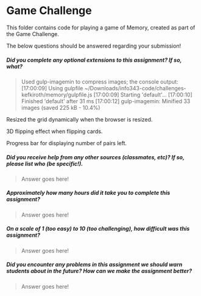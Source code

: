 # Game Challenge

This folder contains code for playing a game of Memory, created as part of the Game Challenge.

The below questions should be answered regarding your submission!

##### Did you complete any optional extensions to this assignment? If so, what? #####
> Used gulp-imagemin to compress images; the console output:
[17:00:09] Using gulpfile ~/Downloads/info343-code/challenges-kefkiroth/memory/gulpfile.js
[17:00:09] Starting 'default'...
[17:00:10] Finished 'default' after 31 ms
[17:00:12] gulp-imagemin: Minified 33 images (saved 225 kB - 10.4%)

Resized the grid dynamically when the browser is resized.

3D flipping effect when flipping cards.

Progress bar for displaying number of pairs left.

##### Did you receive help from any other sources (classmates, etc)? If so, please list who (be specific!). #####
> Answer goes here!


##### Approximately how many hours did it take you to complete this assignment? #####
> Answer goes here!


##### On a scale of 1 (too easy) to 10 (too challenging), how difficult was this assignment? #####
> Answer goes here!


##### Did you encounter any problems in this assignment we should warn students about in the future? How can we make the assignment better? #####
> Answer goes here!
